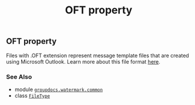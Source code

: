 ﻿---
title: OFT property
second_title: GroupDocs.Watermark for Python via .NET API References
description: 
type: docs
url: /python-net/groupdocs.watermark.common/filetype/oft/
is_root: false
weight: 270
---

## OFT property


Files with .OFT extension represent message template files that are created using Microsoft Outlook.
Learn more about this file format [here](https://wiki.fileformat.com/email/oft/).

### See Also
* module [`groupdocs.watermark.common`](../../)
* class [`FileType`](/watermark/python-net/groupdocs.watermark.common/filetype)
